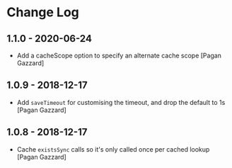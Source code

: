 # Change Log

## 1.1.0 - 2020-06-24

* Add a cacheScope option to specify an alternate cache scope [Pagan Gazzard]

## 1.0.9 - 2018-12-17

* Add `saveTimeout` for customising the timeout, and drop the default to 1s [Pagan Gazzard]

## 1.0.8 - 2018-12-17

* Cache `existsSync` calls so it's only called once per cached lookup [Pagan Gazzard]
